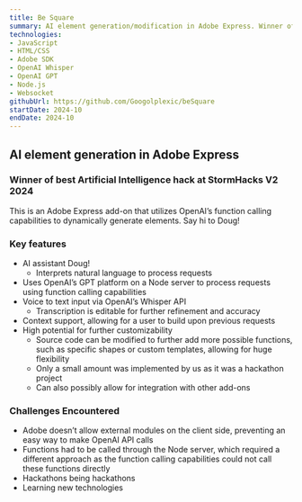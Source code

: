 ```yaml
---
title: Be Square
summary: AI element generation/modification in Adobe Express. Winner of best AI hack!
technologies:
- JavaScript
- HTML/CSS
- Adobe SDK
- OpenAI Whisper
- OpenAI GPT
- Node.js
- Websocket
githubUrl: https://github.com/Googolplexic/beSquare
startDate: 2024-10
endDate: 2024-10
---
```


## AI element generation in Adobe Express

### Winner of best Artificial Intelligence hack at StormHacks V2 2024

This is an Adobe Express add-on that utilizes OpenAI’s function calling capabilities to dynamically generate elements. Say hi to Doug!

### Key features

- AI assistant Doug!
  - Interprets natural language to process requests
- Uses OpenAI’s GPT platform on a Node server to process requests using function calling capabilities
- Voice to text input via OpenAI’s Whisper API
  - Transcription is editable for further refinement and accuracy
- Context support, allowing for a user to build upon previous requests
- High potential for further customizability
  - Source code can be modified to further add more possible functions, such as specific shapes or custom templates, allowing for huge flexibility
  - Only a small amount was implemented by us as it was a hackathon project
  - Can also possibly allow for integration with other add-ons

### Challenges Encountered

- Adobe doesn’t allow external modules on the client side, preventing an easy way to make OpenAI API calls
- Functions had to be called through the Node server, which required a different approach as the function calling capabilities could not call these functions directly
- Hackathons being hackathons
- Learning new technologies
